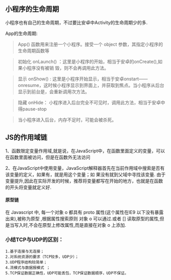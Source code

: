 ## 小程序的生命周期
小程序也有自己的生命周期，不过要比安卓中Activity的生命周期少的多.

App的生命周期:
> App() 函数用来注册一个小程序。接受一个 object 参数，其指定小程序的生命周期函数等

> 初始化 onLaunch() ：这里是小程序的开始，相当于安卓的onCreate(),如果小程序没有被销 毁，则不会再调用此方法。

> 显示 onShow() : 这里是小程序开始显示，相当于安卓onstart——onresume，这时候小程序显示到界面上，并获取到焦点。当小程序从后台显示到前台是，会重新调用次方法。

> 隐藏 onHide： 小程序进入后台完全不可见时，调用此方法，相当于安卓中得pause-stop

> 当小程序进入后台，内存不足时，可能会被杀死。


## JS的作用域链
1、函数限定变量作用域,就是说，在JavaScript中，在函数里面定义的变量，可以在函数里面被访问，但是在函数外无法访问

2、在JavaScript中使用变量，JavaScript解释器首先在当前作用域中搜索是否有该变量的定义，如果有，就是用这个变量；如 果没有就到父域中寻找该变量. 由于变量提升,因此在实际开发的时候，推荐将变量都写在开始的地方，也就是在函数的开头将变量就定义好.


#### 原型链


在 Javascript 中, 每一个对象 o 都具有 proto 属性(这个属性在IE9 以下没有暴露出来),被称为原型 ,根据属性搜索原则 对象 o 可以通过.或者 [] 读取原型的属性,但是当写入时,不会在原型上修改属性,而是直接在对象 o 上添加.


### 小结TCP与UDP的区别：
    1.基于连接与无连接；
    2.对系统资源的要求（TCP较多，UDP少）；
    3.UDP程序结构较简单；
    4.流模式与数据报模式 ；
    5.TCP保证数据正确性，UDP可能丢包，TCP保证数据顺序，UDP不保证。
